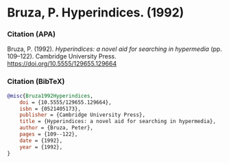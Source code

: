 # Bruza, P. Hyperindices. (1992)

### Citation (APA)

Bruza, P. (1992). _Hyperindices: a novel aid for searching in hypermedia_ (pp. 109–122). Cambridge University Press. https://doi.org/10.5555/129655.129664

### Citation (BibTeX)

```bibtex
@misc{Bruza1992Hyperindices,
	doi = {10.5555/129655.129664},
	isbn = {0521405173},
	publisher = {Cambridge University Press},
	title = {Hyperindices: a novel aid for searching in hypermedia},
	author = {Bruza, Peter},
	pages = {109--122},
	date = {1992},
	year = {1992},
}
```

